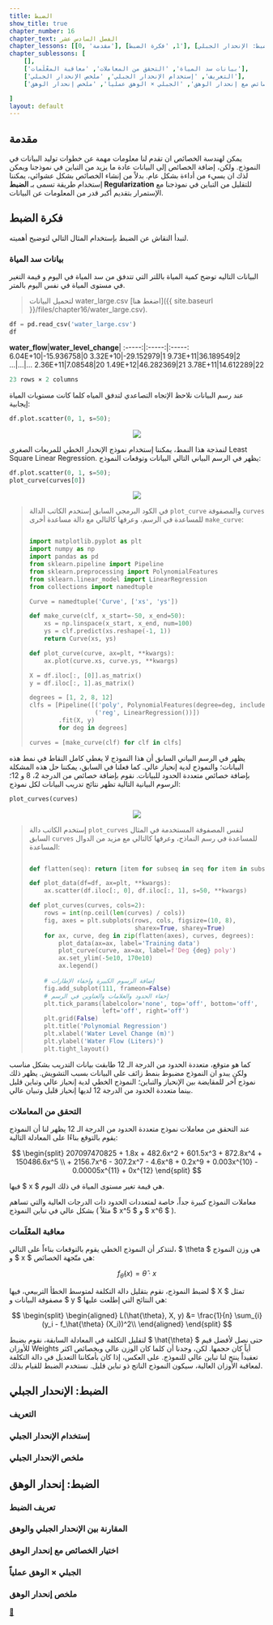 ```yaml
---
title: الضبط
show_title: true
chapter_number: 16
chapter_text: الفصل السادس عشر
chapter_lessons: [[0, 'مقدمة'], [1, 'فكرة الضبط'], [2, 'الضبط: الإنحدار الجبلي'], [3, 'الضبط: إنحدار الوهق']]
chapter_sublessons: [
    [],
    ['بيانات سد المياة', 'التحقق من المعاملات', 'معاقبة المعْلَمات'],
    ['التعريف', 'إستخدام الإنحدار الجبلي', 'ملخص الإنحدار الجبلي'],
    ['تعريف الضبط', 'المقارنة بين الإنحدار الجبلي والوهق', 'اختيار الخصائص مع إنحدار الوهق', 'الجبلي × الوهق عملياً', 'ملخص إنحدار الوهق' ]

]
layout: default
---
```


## مقدمة

يمكن لهندسة الخصائص ان تقدم لنا معلومات مهمة عن خطوات توليد البيانات في النموذج. ولكن، إضافة الخصائص إلى البيانات عادة ما يزيد من التباين في نموذجنا ويمكن لذك ان يسيء من أداءة بشكل عام. بدلاً من إنشاء الخصائص بشكل عشوائي، يمكننا إستخدام طريقة تسمى بـ **الضبط Regularization** للتقليل من التباين في نموذجنا مع الإستمرار بتقديم أكبر قدر من المعلومات عن البيانات.

## فكرة الضبط

لنبدأ النقاش عن الضبط بإستخدام المثال التالي لتوضيح أهميته.

### بيانات سد المياة

البيانات التاليه توضح كمية المياة باللتر التي تتدفق من سد المياة في اليوم و قيمة التغير في مستوى المياة في نفس اليوم بالمتر.

> لتحميل البيانات water_large.csv [اضغط هنا]({{ site.baseurl }}/files/chapter16/water_large.csv).

```python
df = pd.read_csv('water_large.csv')
df
```

**water\_flow**|**water\_level\_change**| 
:-----:|:-----:|:-----:
6.04E+10|-15.936758|0
3.32E+10|-29.152979|1
9.73E+11|36.189549|2
...|...|...
2.36E+11|7.08548|20
1.49E+12|46.282369|21
3.78E+11|14.612289|22

```ruby
23 rows × 2 columns
```

عند رسم البيانات نلاحظ الإتجاه التصاعدي لتدفق المياه كلما كانت مستويات المياة إيجابية:

```python
df.plot.scatter(0, 1, s=50);
```

<p align='center'>
<img src='{{ site.baseurl }}/img/chapter16/reg_intuition_8_0.png'>
</p>

لنمذجة هذا النمط، يمكننا إستخدام نموذج الإنحدار الخطي للمربعات الصغرى Least Square Linear Regression. يظهر في الرسم البياني التالي البيانات وتوقعات النموذج:

```python
df.plot.scatter(0, 1, s=50);
plot_curve(curves[0])
```

<p align='center'>
<img src='{{ site.baseurl }}/img/chapter16/reg_intuition_10_0.png'>
</p>

> في الكود البرمجي السابق إستخدم الكاتب الدالة `plot_curve` والمصفوفة `curves` للمساعدة في الرسم، وعرفها كالتالي مع دالة مساعدة أخرى `make_curve`:
>
> ```python
>
> import matplotlib.pyplot as plt
> import numpy as np
> import pandas as pd
> from sklearn.pipeline import Pipeline
> from sklearn.preprocessing import PolynomialFeatures
> from sklearn.linear_model import LinearRegression
> from collections import namedtuple
>
> Curve = namedtuple('Curve', ['xs', 'ys'])
>
> def make_curve(clf, x_start=-50, x_end=50):
>     xs = np.linspace(x_start, x_end, num=100)
>     ys = clf.predict(xs.reshape(-1, 1))
>     return Curve(xs, ys)
>
> def plot_curve(curve, ax=plt, **kwargs):
>     ax.plot(curve.xs, curve.ys, **kwargs)
> 
> X = df.iloc[:, [0]].as_matrix()
> y = df.iloc[:, 1].as_matrix()
> 
> degrees = [1, 2, 8, 12]
> clfs = [Pipeline([('poly', PolynomialFeatures(degree=deg, include_bias=False)),
>                   ('reg', LinearRegression())])
>         .fit(X, y)
>         for deg in degrees]
>
> curves = [make_curve(clf) for clf in clfs]
> ```

يظهر في الرسم البياني السابق أن هذا النموذج لا يغطي كامل النقاط في نمط هذه البيانات؛ والنموذج لدية إنحياز عالي. كما فعلنا في السابق، يمكننا حل هذه المشكلة بإضافة خصائص متعددة الحدود للبيانات. نقوم بإضافة خصائص من الدرجة 2، 8 و 12؛ الرسوم البيانية التالية تظهر نتائج تدريب البيانات لكل نموذج:

```python
plot_curves(curves)
```

<p align='center'>
<img src='{{ site.baseurl }}/img/chapter16/reg_intuition_12_0.png'>
</p>

> إستخدم الكاتب دالة `plot_curves` لنفس المصفوفة المستخدمة في المثال السابق `curves` للمساعدة في رسم النماذج، وعرفها كالتالي مع مزيد من الدوال المساعدة:
>
> ```python
> 
> def flatten(seq): return [item for subseq in seq for item in subseq]
>
> def plot_data(df=df, ax=plt, **kwargs):
>     ax.scatter(df.iloc[:, 0], df.iloc[:, 1], s=50, **kwargs)
>
> def plot_curves(curves, cols=2):
>     rows = int(np.ceil(len(curves) / cols))
>     fig, axes = plt.subplots(rows, cols, figsize=(10, 8),
>                              sharex=True, sharey=True)
>     for ax, curve, deg in zip(flatten(axes), curves, degrees):
>         plot_data(ax=ax, label='Training data')
>         plot_curve(curve, ax=ax, label=f'Deg {deg} poly')
>         ax.set_ylim(-5e10, 170e10)
>         ax.legend()
>         
>     # إضافة الرسوم الكبيرة وإخفاء الإطارات
>     fig.add_subplot(111, frameon=False)
>     # إخفاء الحدود والعلامات والعناوين في الرسم
>     plt.tick_params(labelcolor='none', top='off', bottom='off',
>                     left='off', right='off')
>     plt.grid(False)
>     plt.title('Polynomial Regression')
>     plt.xlabel('Water Level Change (m)')
>     plt.ylabel('Water Flow (Liters)')
>     plt.tight_layout()
> ```

كما هو متوقع، متعددة الحدود من الدرجة الـ 12 طابقت بيانات التدريب بشكل مناسب ولكن يبدو ان النموذج مضبوط بنمط زائف على البيانات بسبب التشويش. يظهر ذلك نموذج آخر للمقايضة بين الإنحياز والتباين؛ النموذج الخطي لدية إنحياز عالي وتباين قليل بينما متعددة الحدود من الدرجة 12 لديها إنحياز قليل وتبيان عالي.

### التحقق من المعاملات

عند التحقق من معاملات نموذج متعددة الحدود من الدرجة الـ 12 يظهر لنا أن النموذج يقوم بالتوقع بناءًا على المعادلة التالية:

$$ \begin{split}
207097470825 + 1.8x + 482.6x^2 + 601.5x^3 + 872.8x^4 + 150486.6x^5 \\
    + 2156.7x^6 - 307.2x^7 - 4.6x^8 + 0.2x^9 + 0.003x^{10} - 0.00005x^{11} + 0x^{12}
\end{split} $$

فيها $ x $ هي قيمة تغير مستوى المياة في ذلك اليوم.

معاملات النموذج كبيرة جداً، خاصة لمتعددات الحدود ذات الدرجات العالية والتي تساهم بشكل عالي في تباين النموذج ( مثلاً $ x^5 $ و $ x^6 $ ).

### معاقبة المعْلَمات

لنتذكر أن النموذج الخطي يقوم بالتوقعات بناءاً على التالي، $ \theta $ هي وزن النموذج و $ x $ هي متّجهة الخصائص:

$$ f_\hat{\theta}(x) = \hat{\theta} \cdot x $$

لضبط النموذج، نقوم بتقليل دالة التكلفة لمتوسط الخطأ التربيعي، فيها $ X $ تمثل مصفوفة البيانات و $ y $ هي النتائج التي إطلعت عليها:

$$ \begin{split}
\begin{aligned}
L(\hat{\theta}, X, y)
&= \frac{1}{n} \sum_{i}(y_i - f_\hat{\theta} (X_i))^2\\
\end{aligned}
\end{split} $$

لتقليل التكلفة في المعادلة السابقة، نقوم بضبط $ \hat{\theta} $ حتى نصل لأفضل قيم للأوزان Weights أياً كان حجمها. لكن، وجدنا أن كلما كان الوزن عالي وبخصائص اكثر تعقيداً ينتج لنا تباين عالي للنموذج. على العكس، إذا كان بأمكاننا التعديل في دالة التكلفة لمعاقبة الأوزان العالية، سيكون النموذج الناتج ذو تباين قليل. نستخدم الضبط للقيام بذلك.

## الضبط: الإنحدار الجبلي

### التعريف

### إستخدام الإنحدار الجبلي

### ملخص الإنحدار الجبلي

## الضبط: إنحدار الوهق

### تعريف الضبط

### المقارنة بين الإنحدار الجبلي والوهق

### اختيار الخصائص مع إنحدار الوهق

### الجبلي × الوهق عملياً

### ملخص إنحدار الوهق


[📝][KFlod2]

[KFlod2]: https://www.geeksforgeeks.org/cross-validation-machine-learning/